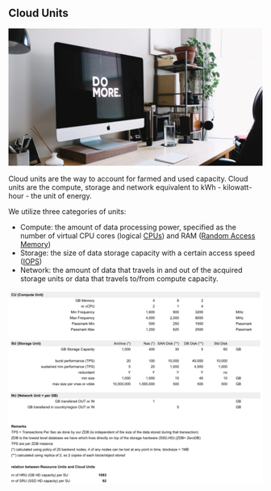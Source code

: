 ## Cloud Units

![](images/domore.png)

Cloud units are the way to account for farmed and used capacity. Cloud units are the compute, storage and network equivalent to kWh - kilowatt-hour - the unit of energy.

We utilize three categories of units:

- Compute: the amount of data processing power, specified as the number of virtual CPU cores (logical [CPUs](https://en.wikipedia.org/wiki/Central_processing_unit)) and RAM ([Random Access Memory](https://en.wikipedia.org/wiki/Random-access_memory))
- Storage: the size of data storage capacity with a certain access speed ([IOPS](https://en.wikipedia.org/wiki/IOPS))
- Network: the amount of data that travels in and out of the acquired storage units or data that travels to/from compute capacity.

![](images/cloud_units2.png)
